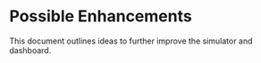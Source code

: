 # Possible Enhancements

This document outlines ideas to further improve the simulator and dashboard.

